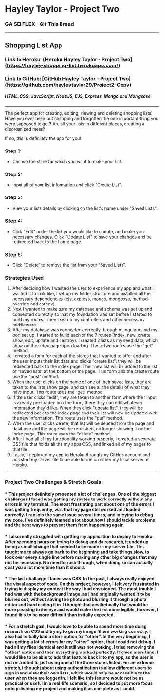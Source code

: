 # Hayley Taylor - Project Two
### GA SEI FLEX - Git This Bread
***
## Shopping List App
### Link to Heroku: (Heroku Hayley Taylor - Project Two] (https://hayley-shopping-list.herokuapp.com/)
### Link to GitHub: [GitHub Hayley Taylor - Project Two] (https://github.com/hayleytaylor29/Project2-Copy)
##### HTML, CSS, JavaScript, NodeJS, EJS, Express, Mongo and Mongoose
***
The perfect app for creating, editing, viewing and deleting shopping lists! <br>
Have you ever been out shopping and forgotten the one important thing you were supposed to get? Are all your lists in different places, creating a disorganized mess?

If so, this is definitely the app for you!

### Step 1:
* Choose the store for which you want to make your list.

### Step 2:
* Input all of your list information and click "Create List".

### Step 3:
* View your lists details by clicking on the list's name under "Saved Lists".

### Step 4:
* Click "Edit" under the list you would like to update, and make your necessary changes. Click "Update List" to save your changes and be redirected back to the home page.

### Step 5:
* Click "Delete" to remove the list from your "Saved Lists".

### Strategies Used
1. After deciding how I wanted the user to experience my app and what I wanted it to look like, I set up my folder structure and installed all the necessary dependencies (ejs, express, mongo, mongoose, method-override and dotenv).
2. Next I wanted to make sure my database and schema was set up and connected correctly so that my foundation was set before I started to build my routes. Then I set up my controllers and other necessary middleware.
3. After my database was connected correctly through mongo and had my port set up, I started to build each of the 7 routes (index, new, create, show, edit, update and destroy). I created 2 lists as my seed data, which show on the index page upon loading. These two routes use the "get" method.
4. I created a form for each of the stores that I wanted to offer and after the user inputs their list data and clicks "create list", they will be redirected back to the index page.  Their new list will be added to the list of "saved lists" at the bottom of the page. This form and the create route use the "post" method.
5. When the user clicks on the name of one of their saved lists, they are taken to the lists show page, and can see all the details of what they have input. This route uses the "get" method.
6. If the user clicks "edit", they are taken to another form where their input is already pre-loaded into the form, there they can edit whatever information they'd like. When they click "update list", they will be redirected back to the index page and their list will now be updated with the new information. This route uses the "put" method.
7. When the user clicks delete, that list will be deleted from the page and database and the page will be refreshed, no longer showing it on the index page. This route uses the "delete" method.
8. After I had all of my functionality working properly, I created a separate CSS file that holds all the my apps CSS, and linked all of my pages to that file.
9. Lastly, I deployed my app to Heroku through my GitHub account and adjusted my server file to be able to run on either my local server or Heroku.

***
### Project Two Challenges & Stretch Goals:
#### * This project definitely presented a lot of challenges. One of the biggest challenges I faced was getting my routes to work correctly without any errors in my terminal. The most frustrating part about one of the errors I was getting frequently, was that my page still worked and loaded correctly. I ran into the same issue several times, and in trying to debug my code, I've definitely learned a lot about how I should tackle problems and the best ways to prevent them from happening again.
#### * I also really struggled with getting my application to deploy to Heroku. After spending hours on trying to debug and do research, it ended up being a small change that needed to be made in my server file. This taught me to always go back to the beginning and take things slow, to look over every single line before making any other big changes that may not be necessary. No need to rush through, when doing so can actually cost you a lot more time than it should.
#### * The last challange I faced was CSS. In the past, I always really enjoyed the visual aspect of code. On this project, however, I felt very frustrated in trying to display my content the way I had envisioned. The most trouble I had was with the background image, as I had originally wanted it to be blurred out, without saving the photo and blurring it through a photo editor and hard coding it in. I thought that aesthetically that would be more pleasing to the eye and would make the text more legible, however, I found this to be more difficult than iniitally expected.
#### * For a stretch goal, I would love to be able to spend more time doing research on CSS and trying to get my image filters working correctly. I also had initially had a store option for "other". In the very beginning, I was getting a lot of errors for my "other" option, that I could not debug. I had all my files identical and it still was not working. I tried removing the "other" option and then everything worked perfectly. If given more time, I would like to be able to add that feature back into my app, so the user is not restricted to just using one of the three stores listed. For an extreme stretch, I thought about using authentication to allow different users to sign in and view their own lists, which would only be accessible to the user when they are logged in. I felt like this feature would not be as practical or useful in a real-life scenario, so I decided to put more focus onto polishing my project and making it as complete as I could.

